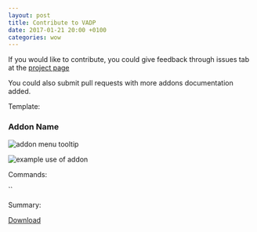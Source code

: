 ```yaml
---
layout: post
title: Contribute to VADP
date: 2017-01-21 20:00 +0100
categories: wow
---
```


If you would like to contribute, you could give feedback through issues tab at the [project page](https://github.com/Decaedent/decaedent.github.io/issues)

You could also submit pull requests with more addons documentation added. 

Template:

### Addon Name
![addon menu tooltip](./img/addon_namett.png)

![example use of addon](./img/addon_name1.png)

Commands:

``

Summary:


[Download](./addons/addon_name.rar)